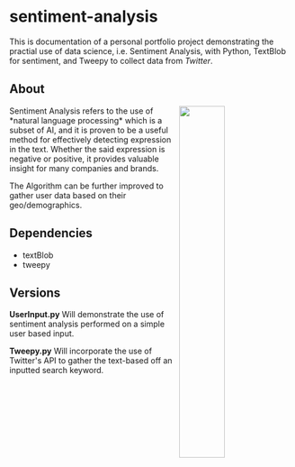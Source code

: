 # sentiment-analysis
This is documentation of a personal portfolio project demonstrating the practial use of data science, i.e. Sentiment Analysis, with Python, TextBlob for sentiment, and Tweepy to collect data from *Twitter*. 

## About
<img align="right" src="https://www.falcon.io/wp-content/uploads/2017/06/Social-image-Sentiment-Analysis-1200x628.png" width="40%">
Sentiment Analysis refers to the use of *natural language processing* which is a subset of AI, and it is proven to be a
useful method for effectively detecting expression in the text. Whether the said expression is negative or positive, it provides valuable insight for many companies and brands. 

The Algorithm can be further improved to gather user data based on their geo/demographics.


## Dependencies
* textBlob
* tweepy


## Versions

**UserInput.py** Will demonstrate the use of sentiment analysis performed on a simple user based input. 

**Tweepy.py** Will incorporate the use of Twitter's API to gather the text-based off an inputted search keyword.

